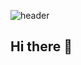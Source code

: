 ![header](https://capsule-render.vercel.app/api?type=waving&color=gradient&height=300&section=header&text=Hello!%20F0%9F%A4%97)

## Hi there 👋

<!--
**daeunki2/daeunki2** is a ✨ _special_ ✨ repository because its `README.md` (this file) appears on your GitHub profile.

Here are some ideas to get you started:

- 🔭 I’m currently working on ...
- 🌱 I’m currently learning ...
- 👯 I’m looking to collaborate on ...
- 🤔 I’m looking for help with ...
- 💬 Ask me about ...
- 📫 How to reach me: ...
- 😄 Pronouns: ...
- ⚡ Fun fact: ...
-->
